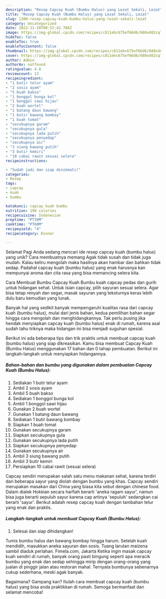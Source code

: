 ```yaml
---
description: "Resep Capcay Kuah (Bumbu Halus) yang Lezat Sekali, Lezat"
title: "Resep Capcay Kuah (Bumbu Halus) yang Lezat Sekali, Lezat"
slug: 1300-resep-capcay-kuah-bumbu-halus-yang-lezat-sekali-lezat
category: Uncategorized
date: 2022-11-28T00:52:42.786Z
image: https://img-global.cpcdn.com/recipes/c811ebc675ef66d6/680x482cq70/capcay-kuah-bumbu-halus-foto-resep-utama.jpg
hideToc: false
enableToc: true
enableTocContent: false
thumbnail: https://img-global.cpcdn.com/recipes/c811ebc675ef66d6/680x482cq70/capcay-kuah-bumbu-halus-foto-resep-utama.jpg
cover: https://img-global.cpcdn.com/recipes/c811ebc675ef66d6/680x482cq70/capcay-kuah-bumbu-halus-foto-resep-utama.jpg
author: Admin
authorAv: notfound
ratingvalue: 4.8
reviewcount: 13
recipeingredient:
- "1 butir telur ayam"
- "2 sosis ayam"
- "5 buah bakso"
- "1 bonggol bunga kol"
- "1 bonggol sawi hijau"
- "2 buah wortel"
- "1 batang daun bawang"
- "1 butir bawang bombay"
- "1 buah tomat"
- "secukupnya garam"
- "secukupnya gula"
- "secukupnya lada putih"
- "secukupnya penyedap"
- "secukupnya air"
- "3 siung bawang putih"
- "3 butir kemiri"
- "10 cabai rawit sesuai selera"
recipeinstructions:

- "Sudah jadi dan siap dinikmati!"
categories:
- Resep
tags:
- capcay
- kuah
- bumbu

katakunci: capcay kuah bumbu 
nutrition: 199 calories
recipecuisine: Indonesian
preptime: "PT39M"
cooktime: "PT60M"
recipeyield: "4"
recipecategory: Dinner

---
```



Selamat Pagi Anda sedang mencari ide resep capcay kuah (bumbu halus) yang unik? Cara membuatnya memang Agak tidak susah dan tidak juga mudah. Kalau keliru mengolah maka hasilnya akan hambar dan bahkan tidak sedap. Padahal capcay kuah (bumbu halus) yang enak harusnya kan mempunyai aroma dan cita rasa yang bisa memancing selera kita.


Cara Membuat Bumbu Capcay Kuah Bumbu kuah capcay pedas dan gurih untuk hidangan sehat. Untuk isian capcay, pilih sayuran sesuai selera. Agar bisa tetap renyah dan segar, masak sayuran yang teksturnya keras lebih dulu baru kemudian yang lunak.

Banyak hal yang sedikit banyak mempengaruhi kualitas rasa dari capcay kuah (bumbu halus), mulai dari jenis bahan, kedua pemilihan bahan segar hingga cara mengolah dan menghidangkannya. Tak perlu pusing jika hendak menyiapkan capcay kuah (bumbu halus) enak di rumah, karena asal sudah tahu triknya maka hidangan ini bisa menjadi suguhan spesial.


Berikut ini ada beberapa tips dan trik praktis untuk membuat capcay kuah (bumbu halus) yang siap dikreasikan. Kamu bisa membuat Capcay Kuah (Bumbu Halus) menggunakan 17 bahan dan 0 tahap pembuatan. Berikut ini langkah-langkah untuk menyiapkan hidangannya.

<!--inarticleads1-->

##### Bahan-bahan dan bumbu yang digunakan dalam pembuatan Capcay Kuah (Bumbu Halus):

1. Sediakan 1 butir telur ayam
1. Ambil 2 sosis ayam
1. Ambil 5 buah bakso
1. Sediakan 1 bonggol bunga kol
1. Ambil 1 bonggol sawi hijau
1. Gunakan 2 buah wortel
1. Gunakan 1 batang daun bawang
1. Sediakan 1 butir bawang bombay
1. Siapkan 1 buah tomat
1. Gunakan secukupnya garam
1. Siapkan secukupnya gula
1. Gunakan secukupnya lada putih
1. Siapkan secukupnya penyedap
1. Gunakan secukupnya air
1. Ambil 3 siung bawang putih
1. Ambil 3 butir kemiri
1. Persiapkan 10 cabai rawit (sesuai selera)


Capcay sendiri merupakan salah satu menu makanan sehat, karena terdiri dari beberapa sayur yang diolah dengan bumbu yang khas. Capcay sendiri merupakan masakan dari China yang biasa kita sebut dengan chinese food. Dalam dialek Hokkian secara harfiah berarti &#39;aneka ragam sayur&#39;, namun bisa juga berarti sepuluh sayur karena cap artinya &#39;sepuluh&#39; sedangkan cai berarti &#39;sayur&#39;. Berikut adalah resep capcay kuah dengan tambahan telur yang enak dan praktis. 

<!--inarticleads2-->

##### Langkah-langkah untuk membuat Capcay Kuah (Bumbu Halus):


1. Selesai dan siap dihidangkan!

Tumis bumbu halus dan bawang bombay hingga harum. Setelah kuah mendidih, masukkan aneka sayuran dan sosis. Tuang larutan maizena sambil diaduk perlahan. Fimela.com, Jakarta Ketika ingin masak capcay kuah sendiri di rumah, banyak orang pasti bingung seperti apa meracik bumbu yang enak dan sedap sehingga mirip dengan orang-orang yang jualan di pinggir jalan atau restoran mahal. Ternyata bumbunya sebenarnya cukup sederhana, meski agak banyak. 

Bagaimana? Gampang kan? Itulah cara membuat capcay kuah (bumbu halus) yang bisa anda praktikkan di rumah. Semoga bermanfaat dan selamat mencoba!

